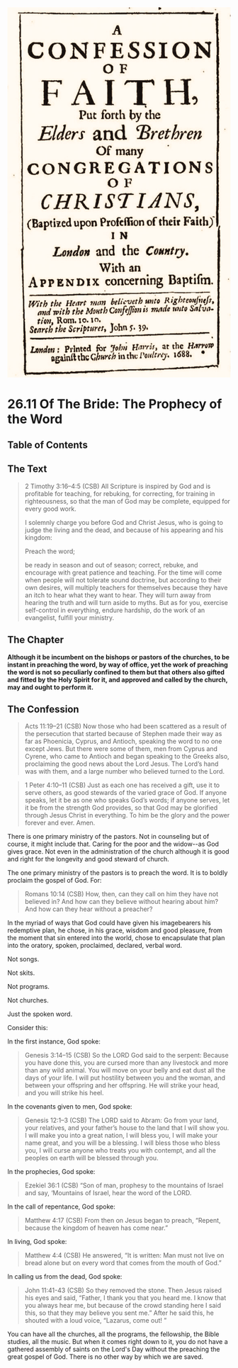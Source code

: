 <img class="intro-right" src="art-1689.png">

# 26.11 Of The Bride: The Prophecy of the Word

## Table of Contents

<!-- toc -->

## The Text

>2 Timothy 3:16–4:5 (CSB) All Scripture is inspired by God and is profitable for teaching, for rebuking, for correcting, for training in righteousness, so that the man of God may be complete, equipped for every good work.  
>
>I solemnly charge you before God and Christ Jesus, who is going to judge the living and the dead, and because of his appearing and his kingdom:  
>
><bgy>Preach the word;</bgy>  
>
>be ready in season and out of season; correct, rebuke, and encourage with great patience and teaching. For the time will come when people will not tolerate sound doctrine, but according to their own desires, will multiply teachers for themselves because they have an itch to hear what they want to hear. They will turn away from hearing the truth and will turn aside to myths. But as for you, exercise self-control in everything, endure hardship, do the work of an evangelist, fulfill your ministry.

## The Chapter

**Although it be incumbent on the bishops or pastors of the churches, to be instant in preaching the word, by way of office, yet the work of preaching the word is not so peculiarly confined to them but that others also gifted and fitted by the Holy Spirit for it, and approved and called by the church, may and ought to perform it.**

## The Confession

>Acts 11:19–21 (CSB) Now those who had been scattered as a result of the persecution that started because of Stephen made their way as far as Phoenicia, Cyprus, and Antioch, speaking the word to no one except Jews. But there were some of them, men from Cyprus and Cyrene, who came to Antioch and began speaking to the Greeks also, proclaiming the good news about the Lord Jesus. The Lord’s hand was with them, and a large number who believed turned to the Lord.

>1 Peter 4:10–11 (CSB) Just as each one has received a gift, use it to serve others, as good stewards of the varied grace of God. If anyone speaks, let it be as one who speaks God’s words; if anyone serves, let it be from the strength God provides, so that God may be glorified through Jesus Christ in everything. To him be the glory and the power forever and ever. Amen.

There is one primary ministry of the pastors. Not in counseling but of course, it might include that. Caring for the poor and the widow--as God gives grace. Not even in the administration of the church although it is good and right for the longevity and good steward of church.

The one primary ministry of the pastors is to preach the word. It is to boldly proclaim the gospel of God. For:

>Romans 10:14 (CSB) How, then, can they call on him they have not believed in? And how can they believe without hearing about him? And how can they hear without a preacher?

In the myriad of ways that God could have given his imagebearers his redemptive plan, he chose, in his grace, wisdom and good pleasure, from the moment that sin entered into the world, chose to encapsulate that plan into the oratory, spoken, proclaimed, declared, verbal word.

Not songs.

Not skits.

Not programs.

Not churches.

Just the spoken word.

Consider this:

In the first instance, God spoke:

>Genesis 3:14–15 (CSB) So the LORD God said to the serpent: Because you have done this, you are cursed more than any livestock and more than any wild animal. You will move on your belly and eat dust all the days of your life. I will put hostility between you and the woman, and between your offspring and her offspring. He will strike your head, and you will strike his heel.

In the covenants given to men, God spoke:

>Genesis 12:1–3 (CSB) The LORD said to Abram: Go from your land, your relatives, and your father’s house to the land that I will show you. I will make you into a great nation, I will bless you, I will make your name great, and you will be a blessing. I will bless those who bless you, I will curse anyone who treats you with contempt, and all the peoples on earth will be blessed through you.

In the prophecies, God spoke:

>Ezekiel 36:1 (CSB) “Son of man, prophesy to the mountains of Israel and say, ‘Mountains of Israel, hear the word of the LORD.

In the call of repentance, God spoke:

>Matthew 4:17 (CSB) From then on Jesus began to preach, “Repent, because the kingdom of heaven has come near.”

In living, God spoke:

>Matthew 4:4 (CSB) He answered, “It is written: Man must not live on bread alone but on every word that comes from the mouth of God.”

In calling us from the dead, God spoke:

>John 11:41-43 (CSB) So they removed the stone. Then Jesus raised his eyes and said, “Father, I thank you that you heard me. I know that you always hear me, but because of the crowd standing here I said this, so that they may believe you sent me.” After he said this, he shouted with a loud voice, “Lazarus, come out! ”

You can have all the churches, all the programs, the fellowship, the Bible studies, all the music. But when it comes right down to it, you do not have a gathered assembly of saints on the Lord's Day without the preaching the great gospel of God. There is no other way by which we are saved.
